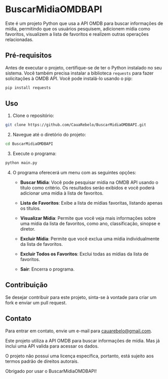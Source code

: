 # BuscarMidiaOMDBAPI

Este é um projeto Python que usa a API OMDB para buscar informações de mídia, permitindo que os usuários pesquisem, adicionem mídia como favoritos, visualizem a lista de favoritos e realizem outras operações relacionadas.

## Pré-requisitos

Antes de executar o projeto, certifique-se de ter o Python instalado no seu sistema. Você também precisa instalar a biblioteca `requests` para fazer solicitações à OMDB API. Você pode instalá-lo usando o pip:

```bash
pip install requests
```

## Uso

1. Clone o repositório:

```bash
git clone https://github.com/CauaRebelo/BuscarMidiaOMDBAPI.git
```

2. Navegue até o diretório do projeto:

```bash
cd BuscarMidiaOMDBAPI
```

3. Execute o programa:

```bash
python main.py
```

4. O programa oferecerá um menu com as seguintes opções:

   - **Buscar Mídia**: Você pode pesquisar mídia na OMDB API usando o título como critério. Os resultados serão exibidos e você poderá adicionar uma mídia à lista de favoritos.

   - **Lista de Favoritos**: Exibe a lista de mídias favoritas, listando apenas os títulos.

   - **Visualizar Mídia**: Permite que você veja mais informações sobre uma mídia da lista de favoritos, como ano, classificação, sinopse e diretor.

   - **Excluir Mídia**: Permite que você exclua uma mídia individualmente da lista de favoritos.

   - **Excluir Todos os Favoritos**: Exclui todas as mídias da lista de favoritos.

   - **Sair**: Encerra o programa.

## Contribuição

Se desejar contribuir para este projeto, sinta-se à vontade para criar um fork e enviar um pull request.

## Contato

Para entrar em contato, envie um e-mail para cauarebelo@gmail.com.

Este projeto utiliza a API OMDB para buscar informações de mídia. Mas já inclui uma API valida para acessar os dados.

O projeto não possui uma licença específica, portanto, está sujeito aos termos padrão de direitos autorais.

Obrigado por usar o BuscarMidiaOMDBAPI!

